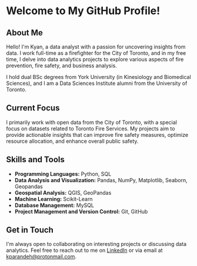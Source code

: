# Welcome to My GitHub Profile!

## About Me

Hello! I'm Kyan, a data analyst with a passion for uncovering insights from data. I work full-time as a firefighter for the City of Toronto, and in my free time, I delve into data analytics projects to explore various aspects of fire prevention, fire safety, and business analysis.

I hold dual BSc degrees from York University (in Kinesiology and Biomedical Sciences), and I am a Data Sciences Institute alumni from the University of Toronto.

## Current Focus

I primarily work with open data from the City of Toronto, with a special focus on datasets related to Toronto Fire Services. My projects aim to provide actionable insights that can improve fire safety measures, optimize resource allocation, and enhance overall public safety.

## Skills and Tools

- **Programming Languages:** Python, SQL
- **Data Analysis and Visualization:** Pandas, NumPy, Matplotlib, Seaborn, Geopandas
- **Geospatial Analysis:** QGIS, GeoPandas
- **Machine Learning:** Scikit-Learn
- **Database Management:** MySQL
- **Project Management and Version Control:** Git, GitHub

## Get in Touch

I'm always open to collaborating on interesting projects or discussing data analytics. Feel free to reach out to me on [LinkedIn](https://www.linkedin.com/in/kparandeh/) or via email at [kparandeh@protonmail.com](mailto:kparandeh@protonmail.com).
